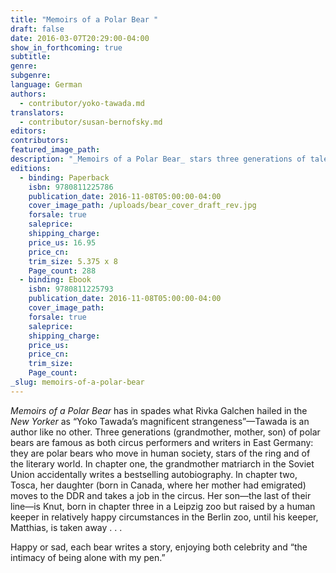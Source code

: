 ```yaml
---
title: "Memoirs of a Polar Bear "
draft: false
date: 2016-03-07T20:29:00-04:00
show_in_forthcoming: true
subtitle:
genre:
subgenre:
language: German
authors:
  - contributor/yoko-tawada.md
translators:
  - contributor/susan-bernofsky.md
editors:
contributors:
featured_image_path:
description: "_Memoirs of a Polar Bear_ stars three generations of talented writers and performers—who happen to be polar bears "
editions:
  - binding: Paperback
    isbn: 9780811225786
    publication_date: 2016-11-08T05:00:00-04:00
    cover_image_path: /uploads/bear_cover_draft_rev.jpg
    forsale: true
    saleprice:
    shipping_charge:
    price_us: 16.95
    price_cn:
    trim_size: 5.375 x 8
    Page_count: 288
  - binding: Ebook
    isbn: 9780811225793
    publication_date: 2016-11-08T05:00:00-04:00
    cover_image_path:
    forsale: true
    saleprice:
    shipping_charge:
    price_us:
    price_cn:
    trim_size:
    Page_count:
_slug: memoirs-of-a-polar-bear
---
```


_Memoirs of a Polar Bear_ has in spades what Rivka Galchen hailed in the _New Yorker_ as “Yoko Tawada’s magnificent strangeness”—Tawada is an author like no other. Three generations (grandmother, mother, son) of polar bears are famous as both circus performers and writers in East Germany: they are polar bears who move in human society, stars of the ring and of the literary world. In chapter one, the grandmother matriarch in the Soviet Union accidentally writes a bestselling autobiography. In chapter two, Tosca, her daughter (born in Canada, where her mother had emigrated) moves to the DDR and takes a job in the circus. Her son—the last of their line—is Knut, born in chapter three in a Leipzig zoo but raised by a human keeper in relatively happy circumstances in the Berlin zoo, until his keeper, Matthias, is taken away . . .

Happy or sad, each bear writes a story, enjoying both celebrity and “the intimacy of being alone with my pen.”

